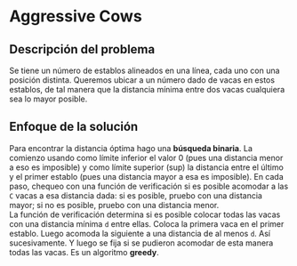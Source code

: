 # Aggressive Cows

## Descripción del problema
Se tiene un número de establos alineados en una línea, cada uno con una posición distinta. Queremos ubicar a un número dado de vacas en estos establos, de tal manera que la distancia mínima entre dos vacas cualquiera sea lo mayor posible.

## Enfoque de la solución
Para encontrar la distancia óptima hago una **búsqueda binaria**. La comienzo usando como límite inferior el valor 0 (pues una distancia menor a eso es imposible) y como límite superior (sup) la distancia entre el último y el primer establo (pues una distancia mayor a esa es imposible). En cada paso, chequeo con una función de verificación si es posible acomodar a las `C` vacas a esa distancia dada: si es posible, pruebo con una distancia mayor; si no es posible, pruebo con una distancia menor.  
La función de verificación determina si es posible colocar todas las vacas con una distancia mínima `d` entre ellas. Coloca la primera vaca en el primer establo. Luego acomoda la siguiente a una distancia de al menos `d`. Así sucesivamente. Y luego se fija si se pudieron acomodar de esta manera todas las vacas. Es un algoritmo **greedy**.
